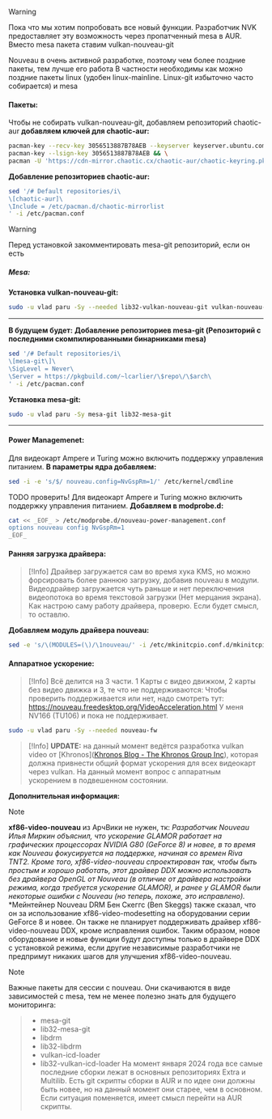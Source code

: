 >[!Warning]
>Пока что мы хотим попробовать все новый функции. Разработчик NVK предоставляет эту возможность через пропатченный mesa в AUR. Вместо mesa пакета ставим vulkan-nouveau-git

Nouveau в очень активной разработке, поэтому чем более поздние пакеты, тем лучше его работа
В частности необходимы как можно поздние пакеты linux (удобен linux-mainline. Linux-git избыточно часто собирается) и mesa
#### Пакеты:
Чтобы не собирать  vulkan-nouveau-git, добавляем репозиторий chaotic-aur
**добавляем ключей для chaotic-aur:**
```bash
pacman-key --recv-key 3056513887B78AEB --keyserver keyserver.ubuntu.com && \
pacman-key --lsign-key 3056513887B78AEB && \
pacman -U 'https://cdn-mirror.chaotic.cx/chaotic-aur/chaotic-keyring.pkg.tar.zst' 'https://cdn-mirror.chaotic.cx/chaotic-aur/chaotic-mirrorlist.pkg.tar.zst'
```
**Добавление репозиториев chaotic-aur:**
```bash
sed '/# Default repositories/i\
\[chaotic-aur]\
\Include = /etc/pacman.d/chaotic-mirrorlist
' -i /etc/pacman.conf
```
>[!Warning]
>Перед установкой закомментировать mesa-git репозиторий, если он есть
##### **Mesa:**
 **Установка vulkan-nouveau-git:**
```bash
sudo -u vlad paru -Sy --needed lib32-vulkan-nouveau-git vulkan-nouveau-git
```
---
**В будущем будет:**
**Добавление репозиториев mesa-git (Репозиторий с последними скомпилированными бинарниками mesa)**
```bash
sed '/# Default repositories/i\
\[mesa-git\]\
\SigLevel = Never\
\Server = https://pkgbuild.com/~lcarlier/\$repo\/\$arch\
' -i /etc/pacman.conf
```

**Установка mesa-git:**
```bash
sudo -u vlad paru -Sy mesa-git lib32-mesa-git
```
---
#### Power Managemenet:
Для видеокарт Ampere и Turing можно включить поддержку управления питанием.
**В параметры ядра добавляем:**
```bash
sed -i -e 's/$/ nouveau.config=NvGspRm=1/' /etc/kernel/cmdline
```
TODO проверить!
Для видеокарт Ampere и Turing можно включить поддержку управления питанием.
**Добавляем в modprobe.d:**

```bash
cat << _EOF_ > /etc/modprobe.d/nouveau-power-management.conf
options nouveau config NvGspRm=1
_EOF_
```
#### Ранняя загрузка драйвера:
>[!Info]
Драйвер загружается сам во время хука KMS, но можно форсировать более раннюю загрузку, добавив nouveau в модули. Видеодрайвер загружается чуть раньше и нет переключения видеопотока во время текстовой загрузки (Нет мерцания экрана).
Как настрою саму работу драйвера, проверю. Если будет смысл, то оставлю.

**Добавляем модуль драйвера nouveau:**
```bash
sed -e 's/\(MODULES=(\)/\1nouveau/' -i /etc/mkinitcpio.conf.d/mkinitcpio.conf 
```
#### Аппаратное ускорение:
>[!Info]
Всё делится на 3 части. 1 Карты с видео движком, 2 карты без видео движка и 3, те что не поддерживаются:
Чтобы проверить поддерживается или нет, надо смотреть тут: https://nouveau.freedesktop.org/VideoAcceleration.html
У меня NV166 (TU106) и пока не поддерживает.
```bash
sudo -u vlad paru -Sy --needed nouveau-fw
```
>[!Info]
**UPDATE:** на данный момент ведётся разработка vulkan video от [Khronos]([Khronos Blog - The Khronos Group Inc](https://www.khronos.org/blog/an-introduction-to-vulkan-video)), которая должна привнести общий формат ускорения для всех видеокарт через vulkan. На данный момент вопрос с аппаратным ускорением в подвешенном состоянии. 

**Дополнительная информация:**
>[!Note]
**xf86-video-nouveau** из АрчВики не нужен, тк:
*Разработчик Nouveau Илья Миркин объяснил, что ускорение GLAMOR работает на графических процессорах NVIDIA G80 (GeForce 8) и новее, в то время как Nouveau фокусируется на поддержке, начиная со времен Riva TNT2. Кроме того, xf86-video-nouveau спроектирован так, чтобы быть простым и хорошо работать, этот драйвер DDX можно использовать без драйвера OpenGL от Nouveau (в отличие от драйвера настройки режима, когда требуется ускорение GLAMOR), и ранее у GLAMOR были некоторые ошибки с Nouveau (но теперь, похоже, это исправлено).*
*Мейнтейнер Nouveau DRM Бен Скеггс (Ben Skeggs) также сказал, что он за использование xf86-video-modesetting на оборудовании серии GeForce 8 и новее. Он также не планирует поддерживать драйвер xf86-video-nouveau DDX, кроме исправления ошибок. Таким образом, новое оборудование и новые функции будут доступны только в драйвере DDX с установкой режима, если другие независимые разработчики не предпримут никаких шагов для улучшения xf86-video-nouveau.

>[!Note]
Важные пакеты для сессии с nouveau. Они скачиваются в виде зависимостей с mesa, тем не менее полезно знать для будущего мониторинга:
>- mesa-git 
>- lib32-mesa-git
>- libdrm 
>- lib32-libdrm
>- vulkan-icd-loader
>- lib32-vulkan-icd-loader
> На момент января 2024 года все самые последние сборки лежат в основных репозиториях Extra и Multilib. 
> Есть git скрипты сборки в AUR и по идее они должны быть новее, но на данный момент они старее, чем в основном. Если ситуация поменяется, имеет смысл перейти на AUR скрипты.
